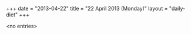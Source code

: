 +++
date = "2013-04-22"
title = "22 April 2013 (Monday)"
layout = "daily-diet"
+++

<p>&lt;no entries&gt;</p>